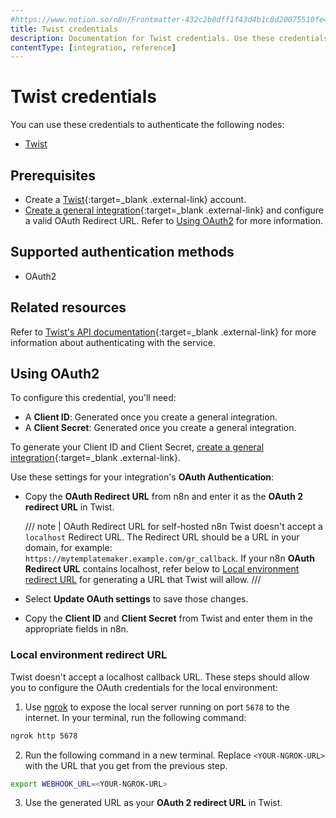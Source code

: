 ```yaml
---
#https://www.notion.so/n8n/Frontmatter-432c2b8dff1f43d4b1c8d20075510fe4
title: Twist credentials
description: Documentation for Twist credentials. Use these credentials to authenticate Twist in n8n, a workflow automation platform.
contentType: [integration, reference]
---
```


# Twist credentials

You can use these credentials to authenticate the following nodes:

- [Twist](/integrations/builtin/app-nodes/n8n-nodes-base.twist/)

## Prerequisites

- Create a [Twist](https://twist.com/){:target=_blank .external-link} account.
- [Create a general integration](https://twist.com/app_console/create_app){:target=_blank .external-link} and configure a valid OAuth Redirect URL. Refer to [Using OAuth2](#using-oauth2) for more information.

## Supported authentication methods

- OAuth2

## Related resources

Refer to [Twist's API documentation](https://developer.twist.com/v3/#authorization){:target=_blank .external-link} for more information about authenticating with the service.

## Using OAuth2
To configure this credential, you'll need:

- A **Client ID**: Generated once you create a general integration.
- A **Client Secret**: Generated once you create a general integration.

To generate your Client ID and Client Secret, [create a general integration](https://twist.com/app_console/create_app){:target=_blank .external-link}.

Use these settings for your integration's **OAuth Authentication**:

- Copy the **OAuth Redirect URL** from n8n and enter it as the **OAuth 2 redirect URL** in Twist.
    
    /// note | OAuth Redirect URL for self-hosted n8n
    Twist doesn't accept a `localhost` Redirect URL. The Redirect URL should be a URL in your domain, for example: `https://mytemplatemaker.example.com/gr_callback`. If your n8n **OAuth Redirect URL** contains localhost, refer below to [Local environment redirect URL](#local-environment-redirect-url) for generating a URL that Twist will allow.
    ///

- Select **Update OAuth settings** to save those changes.
- Copy the **Client ID** and **Client Secret** from Twist and enter them in the appropriate fields in n8n.

### Local environment redirect URL

Twist doesn't accept a localhost callback URL. These steps should allow you to configure the OAuth credentials for the local environment:

1. Use [ngrok](https://ngrok.com/) to expose the local server running on port `5678` to the internet. In your terminal, run the following command:
```sh
ngrok http 5678
```
2. Run the following command in a new terminal. Replace `<YOUR-NGROK-URL>` with the URL that you get from the previous step.
```sh
export WEBHOOK_URL=<YOUR-NGROK-URL>
```
3. Use the generated URL as your **OAuth 2 redirect URL** in Twist.

